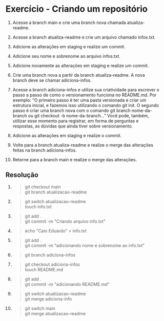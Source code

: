 # Exercício - Criando um repositório

1. Acesse a branch main e crie uma branch nova chamada atualiza-readme.

2. Acesse a branch atualiza-readme e crie um arquivo chamado infos.txt.

3. Adicione as alterações em staging e realize um commit.

4. Adicione seu nome e sobrenome ao arquivo infos.txt.

5. Adicione novamente as alterações em staging e realize um commit.

6. Crie uma branch nova a partir da branch atualiza-readme. A nova branch deve se chamar adiciona-infos.

7. Acesse a branch adiciona-infos e utilize sua criatividade para escrever o passo a passo de como o versionamento funciona no README.md. Por exemplo: “O primeiro passo é ter uma pasta versionada e criar um estrutura inicial, e fazemos isso utilizando o comando git init. O segundo passo é criar uma branch nova com o comando git branch nome-da-branch ou git checkout -b nome-da-branch…” Você pode, também, utilizar esse momento para registrar, em forma de perguntas e respostas, as dúvidas que ainda tiver sobre versionamento.

8. Adicione as alterações em staging e realize o commit.

9. Volte para a branch atualiza-readme e realize o merge das alterações feitas na branch adiciona-infos.

10. Retorne para a branch main e realize o merge das alterações.

## Resolução

1. > git checkout main <br> git branch atualizacao-readme
2. > git switch atualizacao-readme <br> touch info.txt
3. > git add . <br> git commit -m "Criando arquivo info.txt"
4. > echo "Caio Eduardo" > info.txt
5. > git add . <br> git commit -m "adicionando nome e sobrenome ao info.txt"
6. > git branch adiciona-infos
7. > git checkout adiciona-infos <br> touch README.md
8. > git add . <br> git commit -m "adicionando README.md"
9. > git switch atualizacao-readme <br> git merge adiciona-info
10. > git switch main <br> git merge atualizacao-readme